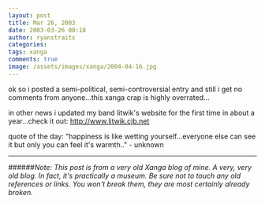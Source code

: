 ```yaml
---
layout: post
title: Mar 26, 2003
date: 2003-03-26 00:18
author: ryanstraits
categories:
tags: xanga
comments: true
image: /assets/images/xanga/2004-04-16.jpg
---
```

ok so i posted a semi-political, semi-controversial entry and still i get no comments from anyone...this xanga crap is highly overrated...

<!-- break -->

in other news i updated my band litwik's website for the first time in about a year...check it out: <a href="http://www.litwik.cjb.net" target="_blank">http://www.litwik.cjb.net</a>

quote of the day:
"happiness is like wetting yourself...everyone else can see it but only you can feel it's warmth.." - unknown

---

######*Note: This post is from a very old Xanga blog of mine. A very, very old blog. In fact, it's practically a museum. Be sure not to touch any old references or links. You won't break them, they are most certainly already broken.*